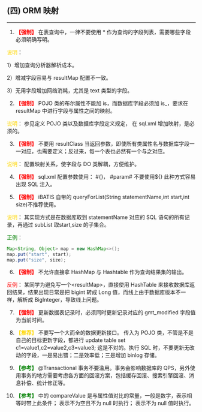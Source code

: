 ## (四) ORM 映射

---

1. **<font color=#FF0000>【强制】</font>**  在表查询中，一律不要使用 * 作为查询的字段列表，需要哪些字段必须明确写明。

<font color=#FFD700>说明</font>：

 1）增加查询分析器解析成本。 
 
 2）增减字段容易与 resultMap 配置不一致。 
 
 3）无用字段增加网络消耗，尤其是 text 类型的字段。


2. **<font color=#FF0000>【强制】</font>**  POJO 类的布尔属性不能加 is，而数据库字段必须加 is_，要求在 resultMap 中进行字段与属性之间的映射。

<font color=#FFD700>说明</font>： 参见定义 POJO 类以及数据库字段定义规定， 在 sql.xml 增加映射，是必须的。


3. **<font color=#FF0000>【强制】</font>**  不要用 resultClass 当返回参数，即使所有类属性名与数据库字段一一对应，也需要定义<resultMap>；反过来，每一个表也必然有一个<resultMap>与之对应。

<font color=#FFD700>说明</font>： 配置映射关系，使字段与 DO 类解耦，方便维护。


4. **<font color=#FF0000>【强制】</font>**  sql.xml 配置参数使用： #{}， #param# 不要使用${} 此种方式容易出现 SQL 注入。


5. **<font color=#FF0000>【强制】</font>**  iBATIS 自带的 queryForList(String statementName,int start,int size)不推荐使用。

<font color=#FFD700>说明</font>： 其实现方式是在数据库取到 statementName 对应的 SQL 语句的所有记录，再通过 subList 取start,size 的子集合。

<font color=#008000>正例</font>：

```java
Map<String, Object> map = new HashMap<>();
map.put("start", start);
map.put("size", size);
```


6. **<font color=#FF0000>【强制】</font>**  不允许直接拿 HashMap 与 Hashtable 作为查询结果集的输出。

<font color=#FF0000>反例</font>： 某同学为避免写一个\<resultMap\>，直接使用 HashTable 来接收数据库返回结果，结果出现日常是把 bigint 转成 Long 值，而线上由于数据库版本不一样，解析成 BigInteger，导致线上问题。


7. **<font color=#FF0000>【强制】</font>**  更新数据表记录时，必须同时更新记录对应的 gmt_modified 字段值为当前时间。


8. **<font COLOR=#FFD700>【推荐】</font>** 不要写一个大而全的数据更新接口。 传入为 POJO 类，不管是不是自己的目标更新字段，都进行 update table set c1=value1,c2=value2,c3=value3; 这是不对的。执行 SQL 时，不要更新无改动的字段，一是易出错；二是效率低；三是增加 binlog 存储。


9. **<font color=#008000>【参考】</font>** @Transactional 事务不要滥用。事务会影响数据库的 QPS，另外使用事务的地方需要考虑各方面的回滚方案，包括缓存回滚、搜索引擎回滚、消息补偿、统计修正等。


10. **<font color=#008000>【参考】</font>** <isEqual>中的 compareValue 是与属性值对比的常量，一般是数字，表示相等时带上此条件； <isNotEmpty>表示不为空且不为 null 时执行； <isNotNull>表示不为 null 值时执行。